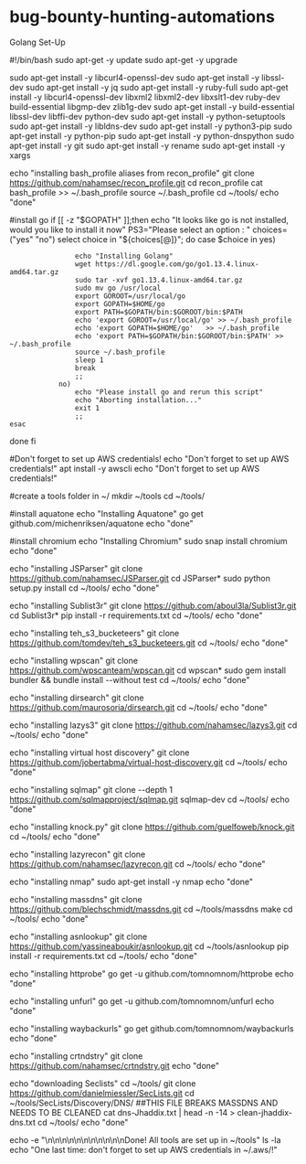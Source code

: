 # bug-bounty-hunting-automations
Golang Set-Up


#!/bin/bash
sudo apt-get -y update
sudo apt-get -y upgrade


sudo apt-get install -y libcurl4-openssl-dev
sudo apt-get install -y libssl-dev
sudo apt-get install -y jq
sudo apt-get install -y ruby-full
sudo apt-get install -y libcurl4-openssl-dev libxml2 libxml2-dev libxslt1-dev ruby-dev build-essential libgmp-dev zlib1g-dev
sudo apt-get install -y build-essential libssl-dev libffi-dev python-dev
sudo apt-get install -y python-setuptools
sudo apt-get install -y libldns-dev
sudo apt-get install -y python3-pip
sudo apt-get install -y python-pip
sudo apt-get install -y python-dnspython
sudo apt-get install -y git
sudo apt-get install -y rename
sudo apt-get install -y xargs

echo "installing bash_profile aliases from recon_profile"
git clone https://github.com/nahamsec/recon_profile.git
cd recon_profile
cat bash_profile >> ~/.bash_profile
source ~/.bash_profile
cd ~/tools/
echo "done"



#install go
if [[ -z "$GOPATH" ]];then
echo "It looks like go is not installed, would you like to install it now"
PS3="Please select an option : "
choices=("yes" "no")
select choice in "${choices[@]}"; do
        case $choice in
                yes)

					echo "Installing Golang"
					wget https://dl.google.com/go/go1.13.4.linux-amd64.tar.gz
					sudo tar -xvf go1.13.4.linux-amd64.tar.gz
					sudo mv go /usr/local
					export GOROOT=/usr/local/go
					export GOPATH=$HOME/go
					export PATH=$GOPATH/bin:$GOROOT/bin:$PATH
					echo 'export GOROOT=/usr/local/go' >> ~/.bash_profile
					echo 'export GOPATH=$HOME/go'	>> ~/.bash_profile			
					echo 'export PATH=$GOPATH/bin:$GOROOT/bin:$PATH' >> ~/.bash_profile	
					source ~/.bash_profile
					sleep 1
					break
					;;
				no)
					echo "Please install go and rerun this script"
					echo "Aborting installation..."
					exit 1
					;;
	esac	
done
fi


#Don't forget to set up AWS credentials!
echo "Don't forget to set up AWS credentials!"
apt install -y awscli
echo "Don't forget to set up AWS credentials!"



#create a tools folder in ~/
mkdir ~/tools
cd ~/tools/

#install aquatone
echo "Installing Aquatone"
go get github.com/michenriksen/aquatone
echo "done"

#install chromium
echo "Installing Chromium"
sudo snap install chromium
echo "done"

echo "installing JSParser"
git clone https://github.com/nahamsec/JSParser.git
cd JSParser*
sudo python setup.py install
cd ~/tools/
echo "done"

echo "installing Sublist3r"
git clone https://github.com/aboul3la/Sublist3r.git
cd Sublist3r*
pip install -r requirements.txt
cd ~/tools/
echo "done"


echo "installing teh_s3_bucketeers"
git clone https://github.com/tomdev/teh_s3_bucketeers.git
cd ~/tools/
echo "done"


echo "installing wpscan"
git clone https://github.com/wpscanteam/wpscan.git
cd wpscan*
sudo gem install bundler && bundle install --without test
cd ~/tools/
echo "done"

echo "installing dirsearch"
git clone https://github.com/maurosoria/dirsearch.git
cd ~/tools/
echo "done"


echo "installing lazys3"
git clone https://github.com/nahamsec/lazys3.git
cd ~/tools/
echo "done"

echo "installing virtual host discovery"
git clone https://github.com/jobertabma/virtual-host-discovery.git
cd ~/tools/
echo "done"


echo "installing sqlmap"
git clone --depth 1 https://github.com/sqlmapproject/sqlmap.git sqlmap-dev
cd ~/tools/
echo "done"

echo "installing knock.py"
git clone https://github.com/guelfoweb/knock.git
cd ~/tools/
echo "done"

echo "installing lazyrecon"
git clone https://github.com/nahamsec/lazyrecon.git
cd ~/tools/
echo "done"

echo "installing nmap"
sudo apt-get install -y nmap
echo "done"

echo "installing massdns"
git clone https://github.com/blechschmidt/massdns.git
cd ~/tools/massdns
make
cd ~/tools/
echo "done"

echo "installing asnlookup"
git clone https://github.com/yassineaboukir/asnlookup.git
cd ~/tools/asnlookup
pip install -r requirements.txt
cd ~/tools/
echo "done"

echo "installing httprobe"
go get -u github.com/tomnomnom/httprobe 
echo "done"

echo "installing unfurl"
go get -u github.com/tomnomnom/unfurl 
echo "done"

echo "installing waybackurls"
go get github.com/tomnomnom/waybackurls
echo "done"

echo "installing crtndstry"
git clone https://github.com/nahamsec/crtndstry.git
echo "done"

echo "downloading Seclists"
cd ~/tools/
git clone https://github.com/danielmiessler/SecLists.git
cd ~/tools/SecLists/Discovery/DNS/
##THIS FILE BREAKS MASSDNS AND NEEDS TO BE CLEANED
cat dns-Jhaddix.txt | head -n -14 > clean-jhaddix-dns.txt
cd ~/tools/
echo "done"



echo -e "\n\n\n\n\n\n\n\n\n\n\nDone! All tools are set up in ~/tools"
ls -la
echo "One last time: don't forget to set up AWS credentials in ~/.aws/!"
